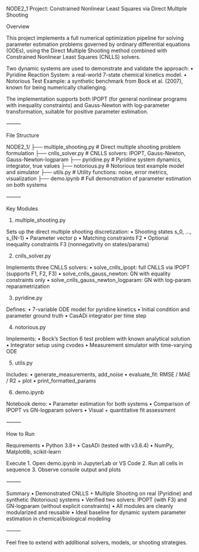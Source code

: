 NODE2_1 Project: Constrained Nonlinear Least Squares via Direct Multiple Shooting

Overview

This project implements a full numerical optimization pipeline for solving parameter estimation problems governed by ordinary differential equations (ODEs), using the Direct Multiple Shooting method combined with Constrained Nonlinear Least Squares (CNLLS) solvers.

Two dynamic systems are used to demonstrate and validate the approach:
	•	Pyridine Reaction System: a real-world 7-state chemical kinetics model.
	•	Notorious Test Example: a synthetic benchmark from Bock et al. (2007), known for being numerically challenging.

The implementation supports both IPOPT (for general nonlinear programs with inequality constraints) and Gauss-Newton with log-parameter transformation, suitable for positive parameter estimation.

⸻

File Structure

NODE2_1/
├── multiple_shooting.py     # Direct multiple shooting problem formulation
├── cnlls_solver.py          # CNLLS solvers: IPOPT, Gauss-Newton, Gauss-Newton-logparam
├── pyridine.py              # Pyridine system dynamics, integrator, true values
├── notorious.py             # Notorious test example model and simulator
├── utils.py                 # Utility functions: noise, error metrics, visualization
├── demo.ipynb               # Full demonstration of parameter estimation on both systems


⸻

Key Modules

1. multiple_shooting.py

Sets up the direct multiple shooting discretization:
	•	Shooting states s_0, ..., s_{N-1}
	•	Parameter vector p
	•	Matching constraints F2
	•	Optional inequality constraints F3 (nonnegativity on states/params)

2. cnlls_solver.py

Implements three CNLLS solvers:
	•	solve_cnlls_ipopt: full CNLLS via IPOPT (supports F1, F2, F3)
	•	solve_cnlls_gauss_newton: GN with equality constraints only
	•	solve_cnlls_gauss_newton_logparam: GN with log-param reparametrization

3. pyridine.py

Defines:
	•	7-variable ODE model for pyridine kinetics
	•	Initial condition and parameter ground truth
	•	CasADi integrator per time step

4. notorious.py

Implements:
	•	Bock’s Section 6 test problem with known analytical solution
	•	Integrator setup using cvodes
	•	Measurement simulator with time-varying ODE

5. utils.py

Includes:
	•	generate_measurements, add_noise
	•	evaluate_fit: RMSE / MAE / R2 + plot
	•	print_formatted_params

6. demo.ipynb

Notebook demo:
	•	Parameter estimation for both systems
	•	Comparison of IPOPT vs GN-logparam solvers
	•	Visual + quantitative fit assessment

⸻

How to Run

Requirements
	•	Python 3.8+
	•	CasADi (tested with v3.6.4)
	•	NumPy, Matplotlib, scikit-learn

Execute
	1.	Open demo.ipynb in JupyterLab or VS Code
	2.	Run all cells in sequence
	3.	Observe console output and plots

⸻

Summary
	•	Demonstrated CNLLS + Multiple Shooting on real (Pyridine) and synthetic (Notorious) systems
	•	Verified two solvers: IPOPT (with F3) and GN-logparam (without explicit constraints)
	•	All modules are cleanly modularized and reusable
	•	Ideal baseline for dynamic system parameter estimation in chemical/biological modeling

⸻

Feel free to extend with additional solvers, models, or shooting strategies.

